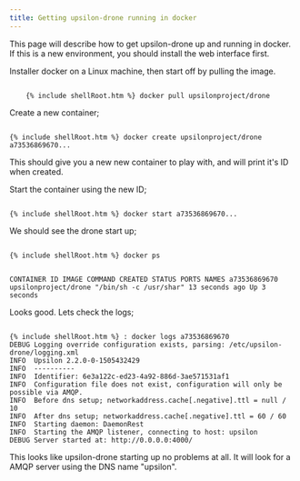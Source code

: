 ```yaml
---
title: Getting upsilon-drone running in docker
---
```


This page will describe how to get upsilon-drone up and running in docker. If this is a new environment, you should install the web interface first.

Installer docker on a Linux machine, then start off by pulling the image.

<code>
	{% include shellRoot.htm %} docker pull upsilonproject/drone
</code>

Create a new container;

<code>
{% include shellRoot.htm %} docker create upsilonproject/drone
a73536869670...
</code>

This should give you a new new container to play with, and will print it's ID
when created.

Start the container using the new ID;

<code>
{% include shellRoot.htm %} docker start a73536869670...
</code>

We should see the drone start up; 

<code>
{% include shellRoot.htm %} docker ps

CONTAINER ID        IMAGE                    COMMAND                  CREATED             STATUS              PORTS                                                                                                                   NAMES
a73536869670        upsilonproject/drone     "/bin/sh -c /usr/shar"   13 seconds ago      Up 3 seconds
</code>


Looks good. Lets check the logs;

<code>
{% include shellRoot.htm %} : docker logs a73536869670
DEBUG Logging override configuration exists, parsing: /etc/upsilon-drone/logging.xml
INFO  Upsilon 2.2.0-0-1505432429
INFO  ----------
INFO  Identifier: 6e3a122c-ed23-4a92-886d-3ae571531af1
INFO  Configuration file does not exist, configuration will only be possible via AMQP. 
INFO  Before dns setup; networkaddress.cache[.negative].ttl = null / 10
INFO  After dns setup; networkaddress.cache[.negative].ttl = 60 / 60
INFO  Starting daemon: DaemonRest
INFO  Starting the AMQP listener, connecting to host: upsilon
DEBUG Server started at: http://0.0.0.0:4000/
</code>

This looks like upsilon-drone starting up no problems at all. It will look for
a AMQP server using the DNS name "upsilon".  
